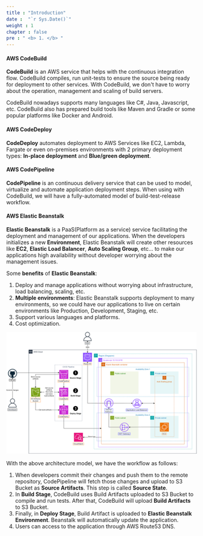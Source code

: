 ```yaml
---
title : "Introduction"
date :  "`r Sys.Date()`" 
weight : 1 
chapter : false
pre : " <b> 1. </b> "
---
```


#### AWS CodeBuild

**CodeBuild** is an AWS service that helps with the continuous integration flow. CodeBuild compiles, run unit-tests to ensure the source being ready for deployment to other services. With CodeBuild, we don't have to worry about the operation, management and scaling of build servers.

CodeBuild nowadays supports many languages like C#, Java, Javascript, etc. CodeBuild also has prepared build tools like Maven and Gradle or some popular platforms like Docker and Android.

#### AWS CodeDeploy

**CodeDeploy** automates deployment to AWS Services like EC2, Lambda, Fargate or even on-premises environments with 2 primary deployment types: **In-place deployment** and **Blue/green deployment**.

#### AWS CodePipeline

**CodePipeline** is an continuous delivery service that can be used to model, virtualize and automate application deployment steps. When using with CodeBuild, we will have a fully-automated model of build-test-release workflow.

#### AWS Elastic Beanstalk

**Elastic Beanstalk** is a PaaS(Platform as a service) service facilitating the deployment and management of our applications. When the developers initializes a new **Environment**, Elastic Beanstalk will create other resources like **EC2**, **Elastic Load Balancer**, **Auto Scaling Group**, etc... to make our applications high availability without developer worrying about the management issues.

Some **benefits** of **Elastic Beanstalk**:

1. Deploy and manage applications without worrying about infrastructure, load balancing, scaling, etc.
2. **Multiple environments**: Elastic Beanstalk supports deployment to many environments, so we could have our applications to live on certain environments like Production, Development, Staging, etc.
3. Support various languages and platforms.
4. Cost optimization.

![Architecture](/images/1-Introduction/0001.svg)

With the above architecture model, we have the workflow as follows:

1. When developers commit their changes and push them to the remote repository, CodePipeline will fetch those changes and upload to S3 Bucket as **Source Artifacts**. This step is called **Source State**.
2. In **Build Stage**, CodeBuild uses Build Artifacts uploaded to S3 Bucket to compile and run tests. After that, CodeBuild will upload **Build Artifacts** to S3 Bucket.
3. Finally, in **Deploy Stage**, Build Artifact is uploaded to **Elastic Beanstalk Environment**. Beanstalk will automatically update the application.
4. Users can access to the application through AWS Route53 DNS.